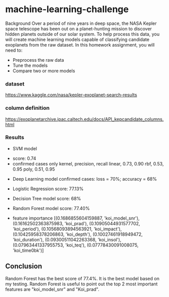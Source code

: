 # machine-learning-challenge
Background
Over a period of nine years in deep space, the NASA Kepler space telescope has been out on a planet-hunting mission to discover hidden planets outside of our solar system.
To help process this data, you will create machine learning models capable of classifying candidate exoplanets from the raw dataset.
In this homework assignment, you will need to:

- Preprocess the raw data
- Tune the models
- Compare two or more models

### dataset
https://www.kaggle.com/nasa/kepler-exoplanet-search-results

### column definition
https://exoplanetarchive.ipac.caltech.edu/docs/API_kepcandidate_columns.html

### Results
* SVM model
- score: 0.74
- confirmed cases only
  kernel, precision, recall
  linear, 0.73, 0.90
  rbf, 0.53, 0.95
  poly, 0.51, 0.95



* Deep Learning model
confirmed cases: loss = 70%; accuracy = 68%

* Logistic Regression 
score: 77.13%

* Decision Tree model
score: 68%

* Random Forest model
score: 77.40%
- feature importance
 [(0.1686855604159887, 'koi_model_snr'),
  (0.16162502363875983, 'koi_prad'),
  (0.10905044931577702, 'koi_period'),
  (0.10568093894563921, 'koi_impact'),
  (0.10425958378206863, 'koi_depth'),
  (0.10027461918949472, 'koi_duration'),
  (0.09300511042263368, 'koi_insol'),
  (0.07963441337955753, 'koi_teq'),
  (0.07778430091008075, 'koi_time0bk')]


## Conclusion
Random Forest has the best score of 77.4%.  It is the best model based on my testing.
Random Forest is useful to point out the top 2 most important features are "koi_model_snr" and "Koi_prad".